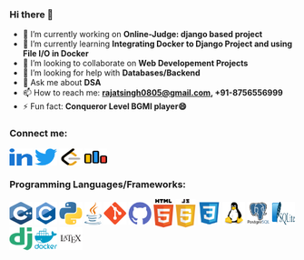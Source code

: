 ### Hi there 👋
- 🔭 I’m currently working on **Online-Judge: django based project**
- 🌱 I’m currently learning **Integrating Docker to Django Project and using File I/O in Docker**
- 👯 I’m looking to collaborate on **Web Developement Projects**
- 🤔 I’m looking for help with **Databases/Backend**
- 💬 Ask me about **DSA**
- 📫 How to reach me: **rajatsingh0805@gmail.com,   +91-8756556999**
- ⚡ Fun fact: **Conqueror Level BGMI player😄**

<h3 align="left">Connect me:</h3>
<p align="left">
<a href="https://www.linkedin.com/in/rajat-singh-0805" target="blank"><img align="center" src="https://github.com/RajatSingh08/RajatSingh08/blob/main/icons/linkedIn.svg" alt="rajat-singh-0805" height="30" width="40" /></a>
<a href="https://twitter.com/rajat_singh0805" target="blank"><img align="center" src="https://github.com/RajatSingh08/RajatSingh08/blob/main/icons/twitter.svg" alt="rajat_singh0805" height="30" width="40" /></a> 
<a href="https://leetcode.com/rajat_singh0805" target="blank"><img align="center" src="https://github.com/RajatSingh08/RajatSingh08/blob/main/icons/leetcode.svg" alt="rajat_singh0805" height="30" width="40" /></a>
<a href="https://codeforces.com/profile/rajat_singh0805" target="blank"><img align="center" src="https://github.com/RajatSingh08/RajatSingh08/blob/main/icons/codeforces.svg" alt="rajat_singh0805" height="30" width="40" /></a>
</p>

<h3 align="left">Programming Languages/Frameworks:</h3>
<p align="left">
<a><img align="center" src="https://github.com/RajatSingh08/RajatSingh08/blob/main/icons/cpp.svg" height="40" width="40" /></a>
<a><img align="center" src="https://github.com/RajatSingh08/RajatSingh08/blob/main/icons/c.svg" height="40" width="40" /></a>
<a><img align="center" src="https://github.com/RajatSingh08/RajatSingh08/blob/main/icons/python.svg" height="40" width="40" /></a>
<a><img align="center" src="https://github.com/RajatSingh08/RajatSingh08/blob/main/icons/java.svg" height="40" width="30" /></a>
<a><img align="center" src="https://github.com/RajatSingh08/RajatSingh08/blob/main/icons/git.svg" height="40" width="40" /></a>
<a><img align="center" src="https://github.com/RajatSingh08/RajatSingh08/blob/main/icons/github.svg" height="40" width="40" /></a>
<a><img align="center" src="https://github.com/RajatSingh08/RajatSingh08/blob/main/icons/html.svg" height="50" width="35" /></a>
<a><img align="center" src="https://github.com/RajatSingh08/RajatSingh08/blob/main/icons/javascript.svg" height="50" width="35" /></a>
<a><img align="center" src="https://github.com/RajatSingh08/RajatSingh08/blob/main/icons/css3.svg" height="40" width="40" /></a>
<a><img align="center" src="https://github.com/RajatSingh08/RajatSingh08/blob/main/icons/linux.svg" height="40" width="40" /></a>
<a><img align="center" src="https://github.com/RajatSingh08/RajatSingh08/blob/main/icons/postgresql.svg" height="40" width="40" /></a>
<a><img align="center" src="https://github.com/RajatSingh08/RajatSingh08/blob/main/icons/sqlite.svg" height="40" width="40" /></a>
<a><img align="center" src="https://github.com/RajatSingh08/RajatSingh08/blob/main/icons/django.svg" height="40" width="40" /></a>
<a><img align="center" src="https://github.com/RajatSingh08/RajatSingh08/blob/main/icons/docker.svg" height="40" width="40" /></a>
<a><img align="center" src="https://github.com/RajatSingh08/RajatSingh08/blob/main/icons/latex.svg" height="40" width="40" /></a>
</p>
